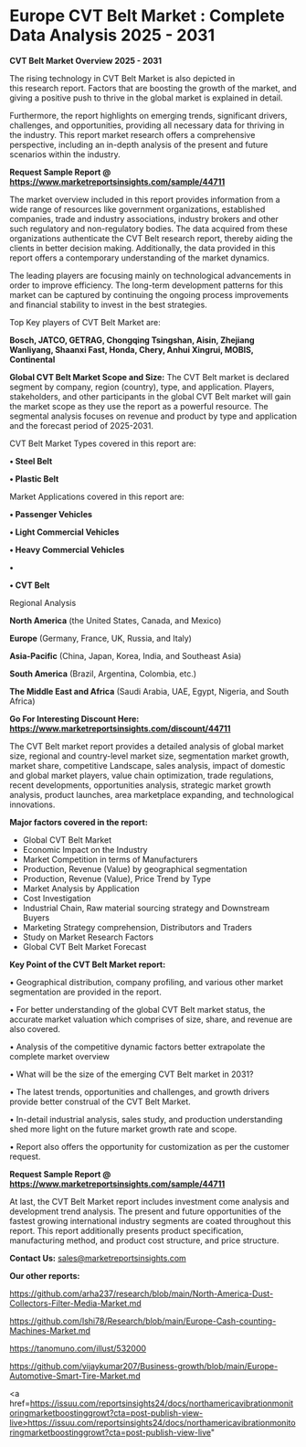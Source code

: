 # Europe CVT Belt Market : Complete Data Analysis 2025 - 2031

<Strong> CVT Belt Market Overview 2025 - 2031</strong>

The rising technology in CVT Belt Market is also depicted in this research report. Factors that are boosting the growth of the market, and giving a positive push to thrive in the global market is explained in detail.

Furthermore, the report highlights on emerging trends, significant drivers, challenges, and opportunities, providing all necessary data for thriving in the industry. This report market research offers a comprehensive perspective, including an in-depth analysis of the present and future scenarios within the industry.

<strong>Request Sample Report @ <a href=https://www.marketreportsinsights.com/sample/44711>https://www.marketreportsinsights.com/sample/44711</a></strong>

The market overview included in this report provides information from a wide range of resources like government organizations, established companies, trade and industry associations, industry brokers and other such regulatory and non-regulatory bodies. The data acquired from these organizations authenticate the CVT Belt research report, thereby aiding the clients in better decision making. Additionally, the data provided in this report offers a contemporary understanding of the market dynamics.

The leading players are focusing mainly on technological advancements in order to improve efficiency. The long-term development patterns for this market can be captured by continuing the ongoing process improvements and financial stability to invest in the best strategies.

Top Key players of CVT Belt Market are:

<strong>Bosch, JATCO, GETRAG, Chongqing Tsingshan, Aisin, Zhejiang Wanliyang, Shaanxi Fast, Honda, Chery, Anhui Xingrui, MOBIS, Continental</strong>

<strong><b>Global CVT Belt Market Scope and Size:</b></strong>
The CVT Belt market is declared segment by company, region (country), type, and application. Players, stakeholders, and other participants in the global CVT Belt market will gain the market scope as they use the report as a powerful resource. The segmental analysis focuses on revenue and product by type and application and the forecast period of 2025-2031.

CVT Belt Market Types covered in this report are:

<strong>•  Steel Belt

•  Plastic Belt</strong>

Market Applications covered in this report are:

<strong>•  Passenger Vehicles

•  Light Commercial Vehicles

•  Heavy Commercial Vehicles

•  

•  CVT Belt</strong> 

Regional Analysis

<strong>North America</strong> (the United States, Canada, and Mexico)

<strong>Europe</strong> (Germany, France, UK, Russia, and Italy)

<strong>Asia-Pacific</strong> (China, Japan, Korea, India, and Southeast Asia)

<strong>South America</strong> (Brazil, Argentina, Colombia, etc.)

<strong>The Middle East and Africa</strong> (Saudi Arabia, UAE, Egypt, Nigeria, and South Africa)

<strong>Go For Interesting Discount Here: <a href=https://www.marketreportsinsights.com/discount/44711>https://www.marketreportsinsights.com/discount/44711</a></strong>

The CVT Belt market report provides a detailed analysis of global market size, regional and country-level market size, segmentation market growth, market share, competitive Landscape, sales analysis, impact of domestic and global market players, value chain optimization, trade regulations, recent developments, opportunities analysis, strategic market growth analysis, product launches, area marketplace expanding, and technological innovations.

<strong><b>Major factors covered in the report:</b></strong>
<ul>
  <li>Global CVT Belt Market </li>
  <li>Economic Impact on the Industry</li>
  <li>Market Competition in terms of Manufacturers</li>
  <li>Production, Revenue (Value) by geographical segmentation</li>
  <li>Production, Revenue (Value), Price Trend by Type</li>
  <li>Market Analysis by Application</li>
  <li>Cost Investigation</li>
  <li>Industrial Chain, Raw material sourcing strategy and Downstream Buyers</li>
  <li>Marketing Strategy comprehension, Distributors and Traders</li>
  <li>Study on Market Research Factors</li>
  <li>Global CVT Belt Market Forecast</li>
</ul>

<strong><b>Key Point of the CVT Belt Market report:</b></strong>

• Geographical distribution, company profiling, and various other market segmentation are provided in the report.

• For better understanding of the global CVT Belt market status, the accurate market valuation which comprises of size, share, and revenue are also covered.

• Analysis of the competitive dynamic factors better extrapolate the complete market overview

• What will be the size of the emerging CVT Belt market in 2031?

• The latest trends, opportunities and challenges, and growth drivers provide better construal of the CVT Belt Market.

• In-detail industrial analysis, sales study, and production understanding shed more light on the future market growth rate and scope.

• Report also offers the opportunity for customization as per the customer request.

<strong>Request Sample Report @ <a href=https://www.marketreportsinsights.com/sample/44711>https://www.marketreportsinsights.com/sample/44711</a></strong>

At last, the CVT Belt Market report includes investment come analysis and development trend analysis. The present and future opportunities of the fastest growing international industry segments are coated throughout this report. This report additionally presents product specification, manufacturing method, and product cost structure, and price structure.

<strong>Contact Us:</strong>
sales@marketreportsinsights.com

<strong>Our other reports:</strong>

<a href=https://github.com/arha237/research/blob/main/North-America-Dust-Collectors-Filter-Media-Market.md>https://github.com/arha237/research/blob/main/North-America-Dust-Collectors-Filter-Media-Market.md</a>

<a href=https://github.com/Ishi78/Research/blob/main/Europe-Cash-counting-Machines-Market.md>https://github.com/Ishi78/Research/blob/main/Europe-Cash-counting-Machines-Market.md</a>

<a href=https://tanomuno.com/illust/532000>https://tanomuno.com/illust/532000</a>

<a href=https://github.com/vijaykumar207/Business-growth/blob/main/Europe-Automotive-Smart-Tire-Market.md>https://github.com/vijaykumar207/Business-growth/blob/main/Europe-Automotive-Smart-Tire-Market.md</a>

<a href=https://issuu.com/reportsinsights24/docs/northamericavibrationmonitoringmarketboostinggrowt?cta=post-publish-view-live>https://issuu.com/reportsinsights24/docs/northamericavibrationmonitoringmarketboostinggrowt?cta=post-publish-view-live</a>"
